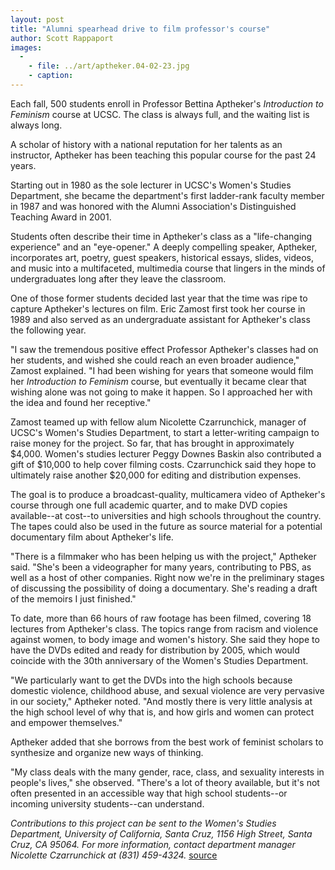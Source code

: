 ```yaml
---
layout: post
title: "Alumni spearhead drive to film professor's course"
author: Scott Rappaport
images:
  -
    - file: ../art/aptheker.04-02-23.jpg
    - caption: 
---
```


Each fall, 500 students enroll in Professor Bettina Aptheker's _Introduction to Feminism_ course at UCSC. The class is always full, and the waiting list is always long.

A scholar of history with a national reputation for her talents as an instructor, Aptheker has been teaching this popular course for the past 24 years.

Starting out in 1980 as the sole lecturer in UCSC's Women's Studies Department, she became the department's first ladder-rank faculty member in 1987 and was honored with the Alumni Association's Distinguished Teaching Award in 2001.  

Students often describe their time in Aptheker's class as a "life-changing experience" and an "eye-opener." A deeply compelling speaker, Aptheker, incorporates art, poetry, guest speakers, historical essays, slides, videos, and music into a multifaceted, multimedia course that lingers in the minds of undergraduates long after they leave the classroom.   

One of those former students decided last year that the time was ripe to capture Aptheker's lectures on film. Eric Zamost first took her course in 1989 and also served as an undergraduate assistant for Aptheker's class the following year.   

"I saw the tremendous positive effect Professor Aptheker's classes had on her students, and wished she could reach an even broader audience," Zamost explained. "I had been wishing for years that someone would film her _Introduction to Feminism_ course, but eventually it became clear that wishing alone was not going to make it happen. So I approached her with the idea and found her receptive."  

Zamost teamed up with fellow alum Nicolette Czarrunchick, manager of UCSC's Women's Studies Department, to start a letter-writing campaign to raise money for the project. So far, that has brought in approximately $4,000. Women's studies lecturer Peggy Downes Baskin also contributed a gift of $10,000 to help cover filming costs. Czarrunchick said they hope to ultimately raise another $20,000 for editing and distribution expenses.   

The goal is to produce a broadcast-quality, multicamera video of Aptheker's course through one full academic quarter, and to make DVD copies available--at cost--to universities and high schools throughout the country. The tapes could also be used in the future as source material for a potential documentary film about Aptheker's life.  

"There is a filmmaker who has been helping us with the project," Aptheker said. "She's been a videographer for many years, contributing to PBS, as well as a host of other companies. Right now we're in the preliminary stages of discussing the possibility of doing a documentary. She's reading a draft of the memoirs I just finished."  

To date, more than 66 hours of raw footage has been filmed, covering 18 lectures from Aptheker's class. The topics range from racism and violence against women, to body image and women's history. She said they hope to have the DVDs edited and ready for distribution by 2005, which would coincide with the 30th anniversary of the Women's Studies Department.  

"We particularly want to get the DVDs into the high schools because domestic violence, childhood abuse, and sexual violence are very pervasive in our society," Aptheker noted. "And mostly there is very little analysis at the high school level of why that is, and how girls and women can protect and empower themselves."  

Aptheker added that she borrows from the best work of feminist scholars to synthesize and organize new ways of thinking.  

"My class deals with the many gender, race, class, and sexuality interests in people's lives," she observed. "There's a lot of theory available, but it's not often presented in an accessible way that high school students--or incoming university students--can understand.  
  
_Contributions to this project can be sent to the Women's Studies Department, University of California, Santa Cruz, 1156 High Street, Santa Cruz, CA 95064. For more information, contact department manager Nicolette Czarrunchick at (831) 459-4324._
[source](http://www1.ucsc.edu/currents/03-04/02-23/filming.html "Permalink to filming")
